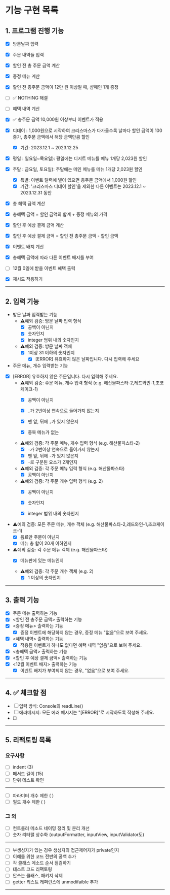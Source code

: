 # 기능 구현 목록

## 1. 프로그램 진행 기능
- [x]  방문날짜 입력
- [x]  주문 내역들 입력
- [x]  할인 전 총 주문 금액 계산
- [x]  증정 메뉴 계산
  - [x] 할인 전 총주문 금액이 12만 원 이상일 때, 샴페인 1개 증정
  - [ ] ✅ NOTHING 해결
- [ ]  햬택 내역 계산
  - [x] ✅ 총주문 금액 10,000원 이상부터 이벤트가 적용
  - [x] 디데이 : 1,000원으로 시작하여 크리스마스가 다가올수록 날마다 할인 금액이 100증가, 총주문 금액에서 해당 금액만큼 할인
      - [x] 기간: 2023.12.1 ~ 2023.12.25
- [x] 평일 : 일요일~목요일): 평일에는 디저트 메뉴를 메뉴 1개당 2,023원 할인
- [x] 주말 : 금요일, 토요일): 주말에는 메인 메뉴를 메뉴 1개당 2,023원 할인
  - [x]  특별: 이벤트 달력에 별이 있으면 총주문 금액에서 1,000원 할인
    - [x] 기간: '크리스마스 디데이 할인'을 제외한 다른 이벤트는 2023.12.1 ~ 2023.12.31 동안 
- [x]  총 혜택 금액 계산
  - [x]  총혜택 금액 = 할인 금액의 합계 + 증정 메뉴의 가격
- [x]  할인 후 예상 결제 금액 계산
  - [x]  할인 후 예상 결제 금액 = 할인 전 총주문 금액 - 할인 금액
- [x]  이벤트 배지 계산
  - [x] 총혜택 금액에 따라 다른 이벤트 배지를 부여
- [ ]  12월 0일에 받을 이벤트 혜택 출력

- [x] 재시도 적용하기 

---


## 2. 입력 기능

- 방문 날짜 입력받는 기능
  - ⚠️예외 검증: 방문 날짜 입력 형식
    - [x] 공백이 아닌지
    - [x] 숫자인지
    - [x] integer 범위 내의 숫자인지

  - ⚠️예외 검증: 방문 날짜 객체
    - [x] 1이상 31 이하의 숫자인지 
      - [x] [ERROR] 유효하지 않은 날짜입니다. 다시 입력해 주세요

- 주문 메뉴, 개수 입력받는 기능
- [x] [ERROR] 유효하지 않은 주문입니다. 다시 입력해 주세요.
  - ⚠️예외 검증: 주문 메뉴, 개수 입력 형식 (e.g. 해산물파스타-2,레드와인-1,초코케이크-1)
    - [x] 공백이 아닌지
    - [x] `,`가 2번이상 연속으로 들어가지 않는지
    - [x] 맨 앞, 뒤에 `,`가 있지 않은지
    - [x] 중복 메뉴가 없는 


  - ⚠️예외 검증: 각 주문 메뉴, 개수 입력 형식 (e.g. 해산물파스타-2)
    - [x] `-`가 2번이상 연속으로 들어가지 않는지
    - [x] 맨 앞, 뒤에 `-`가 있지 않은지   
    - [x] `-`로 구분된 요소가 2개인지

  - ⚠️예외 검증: 각 주문 메뉴 입력 형식 (e.g. 해산물파스타)
    - [x] 공백이 아닌지
 
  - ⚠️예외 검증: 각 주문 개수 입력 형식 (e.g. 2)
      - [x] 공백이 아닌지
      - [x] 숫자인지
      - [x] integer 범위 내의 숫자인지 


- ⚠️예외 검증: 모든 주문 메뉴, 개수 객체 (e.g. 해산물파스타-2,레드와인-1,초코케이크-1)
    - [x] 음료만 주문이 아닌지
    - [x] 메뉴 총 합이 20개 이하인지

- ⚠️예외 검증: 각 주문 메뉴 객체 (e.g. 해산물파스타)
    - [x] 메뉴판에 있는 메뉴인지


  - ⚠️예외 검증: 각 주문 개수 객체 (e.g. 2)
    - [x] 1 이상의 숫자인지
  
---

## 3. 출력 기능
- [x] 주문 메뉴 출력하는 기능
- [x] <할인 전 총주문 금액>  출력하는 기능
- [x] <증정 메뉴>  출력하는 기능
  - [x] 증정 이벤트에 해당하지 않는 경우, 증정 메뉴 "없음"으로 보여 주세요.
- [x] <혜택 내역> 출력하는 기능
  - [x] 적용된 이벤트가 하나도 없다면 혜택 내역 "없음"으로 보여 주세요.
- [x] <총혜택 금액> 출력하는 기능
- [x] <할인 후 예상 결제 금액> 출력하는 기능
- [x] <12월 이벤트 배지> 출력하는 기능
  - [x] 이벤트 배지가 부여되지 않는 경우, "없음"으로 보여 주세요.

---


## 4. ✅ 체크할 점
- [ ] 입력 방식: Console의 readLine()
- [ ] 에러메시지: 모든 에러 메시지는 "[ERROR]"로 시작하도록 작성해 주세요.
- [ ]  


---


## 5. 리팩토링 목록
### 요구사항
- [ ] indent (3)
- [ ] 메서드 길이 (15)
- [ ] 단위 테스트 확인
---
- [ ] 파라미터 개수 제한 ( )
- [ ] 필드 개수 제한 ( )
### 그 외
- [ ] 컨트롤러 메소드 네이밍 정리 및 분리 개선
- [ ] 숫자 리터럴 상수화 (outputFormatter, inputView, inputValidator도)
---
- [ ] 부생성자가 있는 경우 생성자의 접근제어자가 private인지
- [ ] 이해를 위한 코드 전반의 공백 추가
- [ ] 각 클래스 메소드 순서 점검하기
- [ ] 테스트 코드 리팩토링
- [ ] 안쓰는 클래스, 패키지 삭제
- [ ] getter 리스트 레퍼런스에 unmodifaible 추가
---- 